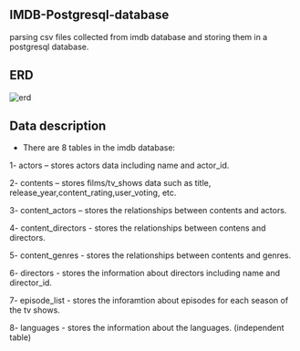 ## IMDB-Postgresql-database
parsing csv files collected from imdb database and storing them in a postgresql database.
## ERD
![erd](https://user-images.githubusercontent.com/108439954/236516941-1f2551c6-6fe1-4d8d-9272-38a079592b9c.png)
## Data description 
- There are 8 tables in the imdb database:

1- actors – stores actors data including name and actor_id.

2- contents – stores films/tv_shows data such as title, release_year,content_rating,user_voting, etc.

3- content_actors – stores the relationships between contents and actors.

4- content_directors - stores the relationships between contens and directors.

5- content_genres - stores the relationships between contents and genres.

6- directors - stores the information about directors including name and director_id.

7- episode_list - stores the inforamtion about episodes for each season of the tv shows.

8- languages - stores the information about the languages. (independent table)
